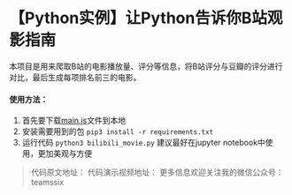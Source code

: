 # 【Python实例】让Python告诉你B站观影指南

本项目是用来爬取B站的电影播放量、评分等信息，将B站评分与豆瓣的评分进行对比，最后生成每项排名前三的电影。

#### 使用方法：
1. 首先要下载[main.js](https://github.com/SergioJune/Spider-Crack-JS/blob/master/douban/main.js "main.js")文件到本地
2. 安装需要用到的包 `pip3 install -r requirements.txt`
3. 运行代码 `python3 bilibili_movie.py` 建议最好在jupyter notebook中使用，更加美观与方便

> 代码原文地址：
> 代码演示视频地址：
> 更多信息欢迎关注我的微信公众号：teamssix
